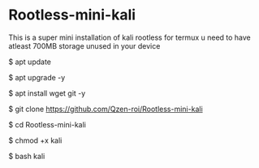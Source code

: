# Rootless-mini-kali

This  is  a super mini installation of kali rootless for termux
u need to have atleast 700MB storage unused in your device

$  apt update 

$  apt upgrade -y

$  apt install wget git -y

$  git clone https://github.com/Qzen-roi/Rootless-mini-kali

$  cd Rootless-mini-kali

$  chmod +x kali 

$  bash kali

